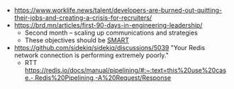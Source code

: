 - https://www.worklife.news/talent/developers-are-burned-out-quitting-their-jobs-and-creating-a-crisis-for-recruiters/
- https://brd.mn/articles/first-90-days-in-engineering-leadership/
	- Second month – scaling up communications and strategies
	- These objectives should be [SMART](https://en.wikipedia.org/wiki/SMART_criteria)
- https://github.com/sidekiq/sidekiq/discussions/5039 "Your Redis network connection is performing extremely poorly."
	- RTT https://redis.io/docs/manual/pipelining/#:~:text=this%20use%20case.-,Redis%20Pipelining,-A%20Request/Response